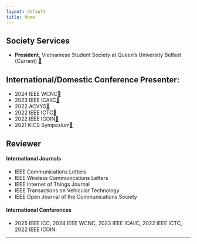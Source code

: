 ```yaml
---
layout: default
title: Home
---
```


## Society Services 
- **President**, Vietnamese Student Society at Queen’s University Belfast (Current) [🔗](https://home.q-su.org/clubssocieties/vietnamese/)  


## International/Domestic Conference Presenter:
- 2024 IEEE WCNC[🔗](https://ieeexplore.ieee.org/document/10571002)  
- 2023 IEEE ICAIIC[🔗](https://ieeexplore.ieee.org/abstract/document/10067114)  
- 2022 ACVYS[🔗](https://drive.google.com/file/d/1IFxmaldEJPH0fIn-uDcfLK72LDxNyuTP/view)
- 2022 IEEE ICTC[🔗](https://ieeexplore.ieee.org/abstract/document/9952411)  
- 2022 IEEE ICOIN[🔗](https://ieeexplore.ieee.org/abstract/document/9687180)  
- 2021 KICS Symposium[🔗](https://www.dbpia.co.kr/Journal/articleDetail?nodeId=NODE10587233)


## Reviewer

#### International Journals 
- IEEE Communications Letters
- IEEE Wireless Communications Letters
- IEEE Internet of Things Journal
- IEEE Transactions on Vehicular Technology
- IEEE Open Journal of the Communications Society

#### International Conferences
- 2025 IEEE ICC, 2024 IEEE WCNC, 2023 IEEE ICAIIC, 2022 IEEE ICTC, 2022 IEEE ICOIN.


---
